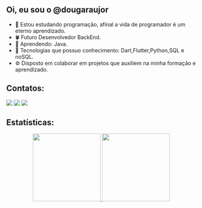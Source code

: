 ## Oi, eu sou o @dougaraujor
- 🌱 Estou estudando programação, afinal a vida de programador é um eterno aprendizado.
- 🍀 Futuro Desenvolvedor BackEnd.
- 🌿 Aprendendo: Java.
- 🍁 Tecnologias que possuo conhecimento: Dart,Flutter,Python,SQL e noSQL.
- ⚙️ Disposto em colaborar em projetos que auxiliem na minha formação e aprendizado.

## Contatos:
<div>
<a href="https://instagram.com/suchdouge" target="_blank"><img loading="lazy" src="https://img.shields.io/badge/-Instagram-%23E4405F?style=for-the-badge&logo=instagram&logoColor=white" target="_blank"></a>
<a href = "mailto:dougaraujor@gmail.com"><img loading="lazy" src="https://img.shields.io/badge/Gmail-D14836?style=for-the-badge&logo=gmail&logoColor=white" target="_blank"></a>
<a href="https://www.linkedin.com/in/dougaraujor" target="_blank"><img loading="lazy" src="https://img.shields.io/badge/-LinkedIn-%230077B5?style=for-the-badge&logo=linkedin&logoColor=white" target="_blank"></a>   
</div>

## Estatísticas: 
<div align="center">
  <a href="https://github.com/dougaraujor">
  <img height="180em" src="https://github-readme-stats.vercel.app/api?username=dougaraujor&show_icons=true&theme=dracula&include_all_commits=true&count_private=true"/>
  <img height="180em" src="https://github-readme-stats.vercel.app/api/top-langs/?username=dougaraujor&layout=compact&langs_count=7&theme=dracula"/>
</div>

